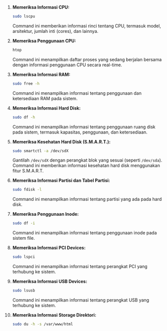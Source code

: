 
1. **Memeriksa Informasi CPU:**

   ```bash
   sudo lscpu
   ```

   Command ini memberikan informasi rinci tentang CPU, termasuk model, arsitektur, jumlah inti (cores), dan lainnya.

2. **Memeriksa Penggunaan CPU:**

   ```bash
   htop
   ```

   Command ini menampilkan daftar proses yang sedang berjalan bersama dengan informasi penggunaan CPU secara real-time.

3. **Memeriksa Informasi RAM:**

   ```bash
   sudo free -h
   ```

   Command ini menampilkan informasi tentang penggunaan dan ketersediaan RAM pada sistem.

4. **Memeriksa Informasi Hard Disk:**

   ```bash
   sudo df -h
   ```

   Command ini menampilkan informasi tentang penggunaan ruang disk pada sistem, termasuk kapasitas, penggunaan, dan ketersediaan.

5. **Memeriksa Kesehatan Hard Disk (S.M.A.R.T.):**

   ```bash
   sudo smartctl -a /dev/sdX
   ```

   Gantilah `/dev/sdX` dengan perangkat blok yang sesuai (seperti `/dev/sda`). Command ini memberikan informasi kesehatan hard disk menggunakan fitur S.M.A.R.T.

6. **Memeriksa Informasi Partisi dan Tabel Partisi:**

   ```bash
   sudo fdisk -l
   ```

   Command ini menampilkan informasi tentang partisi yang ada pada hard disk.

7. **Memeriksa Penggunaan Inode:**

   ```bash
   sudo df -i
   ```

   Command ini menampilkan informasi tentang penggunaan inode pada sistem file.

8. **Memeriksa Informasi PCI Devices:**

   ```bash
   sudo lspci
   ```

   Command ini menampilkan informasi tentang perangkat PCI yang terhubung ke sistem.

9. **Memeriksa Informasi USB Devices:**

   ```bash
   sudo lsusb
   ```

   Command ini menampilkan informasi tentang perangkat USB yang terhubung ke sistem.
10. **Memeriksa Informasi Storage Direktori:**
    
    ```bash
    sudo du -h -s /var/www/html
    ```